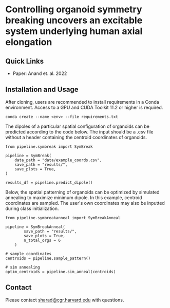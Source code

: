 # Controlling organoid symmetry breaking uncovers an excitable system underlying human axial elongation

## Quick Links
- Paper: Anand et. al. 2022

## Installation and Usage

After cloning, users are recommended to install requirements in a Conda environment. Access to a GPU and CUDA Toolkit 11.2 or higher is required. 

```
conda create --name <env> --file requirements.txt
```

The dipoles of a particular spatial configuration of organoids can be predicted according to the code below. The input should be a .csv file without a header containing the centroid coordinates of organoids. 

```
from pipeline.symbreak import SymBreak

pipeline = SymBreak(
    data_path = "data/example_coords.csv",
    save_path = "results/",
    save_plots = True,
)

results_df = pipeline.predict_dipole()
```

Below, the spatial patterning of organoids can be optimized by simulated annealing to maximize minimum dipole. In this example, centroid coordinates are sampled. The user's own coordinates may also be inputted during class initialization. 
```
from pipeline.symbreakanneal import SymBreakAnneal

pipeline = SymBreakAnneal(
        save_path = "results/",
        save_plots = True,
        n_total_orgs = 6
    )

# sample coordinates
centroids = pipeline.sample_pattern()

# sim annealing
optim_centroids = pipeline.sim_anneal(centroids)
```

## Contact
Please contact sharad@cgr.harvard.edu with questions.
